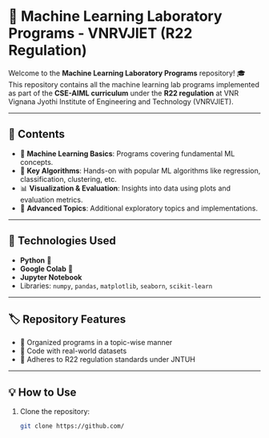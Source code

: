 # 🌟 Machine Learning Laboratory Programs - VNRVJIET (R22 Regulation)  

Welcome to the **Machine Learning Laboratory Programs** repository! 🎓  
This repository contains all the machine learning lab programs implemented as part of the **CSE-AIML curriculum** under the **R22 regulation** at VNR Vignana Jyothi Institute of Engineering and Technology (VNRVJIET).  

---

## 📜 **Contents**  
- 🧠 **Machine Learning Basics**: Programs covering fundamental ML concepts.  
- 🤖 **Key Algorithms**: Hands-on with popular ML algorithms like regression, classification, clustering, etc.  
- 📊 **Visualization & Evaluation**: Insights into data using plots and evaluation metrics.  
- 🚀 **Advanced Topics**: Additional exploratory topics and implementations.  

---

## 🔧 **Technologies Used**  
- **Python** 🐍  
- **Google Colab** 📓
- **Jupyter Notebook**
- Libraries: `numpy`, `pandas`, `matplotlib`, `seaborn`, `scikit-learn`  

---

## 🏷️ **Repository Features**  
- 🔹 Organized programs in a topic-wise manner  
- 🔹 Code with real-world datasets  
- 🔹 Adheres to R22 regulation standards under JNTUH  

---

## 💡 **How to Use**  
1. Clone the repository:  
   ```bash  
   git clone https://github.com/
